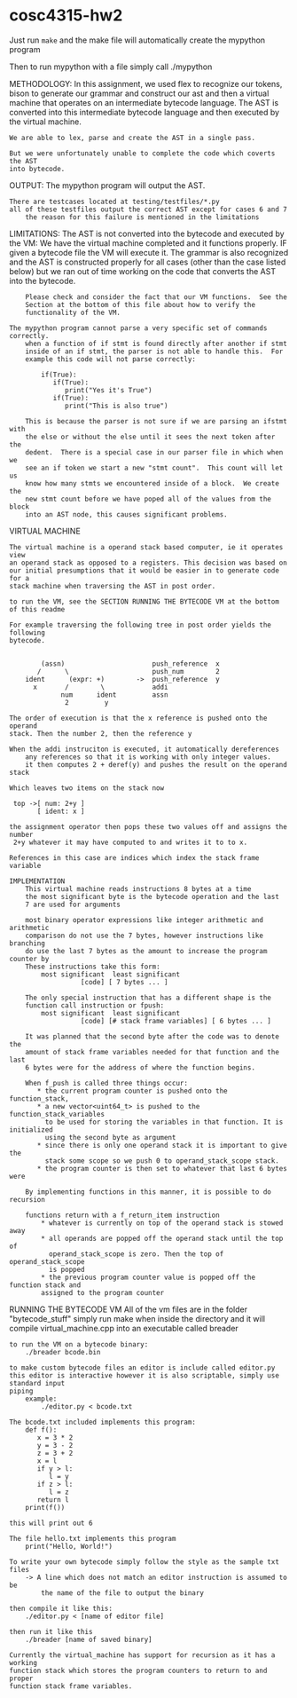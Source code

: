 # cosc4315-hw2

Just run `make` and the make file will automatically create the mypython
program

Then to run mypython with a file simply call ./mypython <filename>


METHODOLOGY:
    In this assignment, we used flex to recognize our tokens, bison to generate
    our grammar and construct our ast and then a virtual machine that operates
    on an intermediate bytecode language.  The AST is converted into this
    intermediate bytecode language and then executed by the virtual machine.

    We are able to lex, parse and create the AST in a single pass.

    But we were unfortunately unable to complete the code which coverts the AST
    into bytecode.


OUTPUT:
    The mypython program will output the AST.

    There are testcases located at testing/testfiles/*.py
    all of these testfiles output the correct AST except for cases 6 and 7
        the reason for this failure is mentioned in the limitations


LIMITATIONS:
    The AST is not converted into the bytecode and executed by the VM:
        We have the virtual machine completed and it functions properly.  IF
        given a bytecode file the VM will execute it.  The grammar is also
        recognized and the AST is constructed properly for all cases (other
        than the case listed below) but we ran out of time working on the code
        that converts the AST into the bytecode.

        Please check and consider the fact that our VM functions.  See the
        Section at the bottom of this file about how to verify the
        functionality of the VM.

    The mypython program cannot parse a very specific set of commands
    correctly.
        when a function of if stmt is found directly after another if stmt
        inside of an if stmt, the parser is not able to handle this.  For
        example this code will not parse correctly:

            if(True):
               if(True):
                  print("Yes it's True")
               if(True):
                  print("This is also true")

        This is because the parser is not sure if we are parsing an ifstmt with
        the else or without the else until it sees the next token after the
        dedent.  There is a special case in our parser file in which when we
        see an if token we start a new "stmt count".  This count will let us
        know how many stmts we encountered inside of a block.  We create the
        new stmt count before we have poped all of the values from the block
        into an AST node, this causes significant problems.


VIRTUAL MACHINE

    The virtual machine is a operand stack based computer, ie it operates view
    an operand stack as opposed to a registers. This decision was based on 
    our initial presumptions that it would be easier in to generate code for a 
    stack machine when traversing the AST in post order.

    to run the VM, see the SECTION RUNNING THE BYTECODE VM at the bottom of this readme

    For example traversing the following tree in post order yields the following
    bytecode.


            (assn)                      push_reference  x
           /      \                     push_num        2
        ident      (expr: +)        ->  push_reference  y
          x       /        \            addi
                 num      ident         assn
                  2         y

    The order of execution is that the x reference is pushed onto the operand
    stack. Then the number 2, then the reference y

    When the addi instruciton is executed, it automatically dereferences
        any references so that it is working with only integer values.
        it then computes 2 + deref(y) and pushes the result on the operand stack

    Which leaves two items on the stack now

     top ->[ num: 2+y ]
           [ ident: x ]

    the assignment operator then pops these two values off and assigns the number
     2+y whatever it may have computed to and writes it to to x.

    References in this case are indices which index the stack frame variable

    IMPLEMENTATION
        This virtual machine reads instructions 8 bytes at a time
        the most significant byte is the bytecode operation and the last
        7 are used for arguments

        most binary operator expressions like integer arithmetic and arithmetic
        comparison do not use the 7 bytes, however instructions like branching
        do use the last 7 bytes as the amount to increase the program counter by
        These instructions take this form:
            most significant  least significant
                      [code] [ 7 bytes ... ]

        The only special instruction that has a different shape is the
        function call instruction or fpush:
            most significant  least significant
                      [code] [# stack frame variables] [ 6 bytes ... ]

        It was planned that the second byte after the code was to denote the
        amount of stack frame variables needed for that function and the last
        6 bytes were for the address of where the function begins.

        When f_push is called three things occur:
           * the current program counter is pushed onto the function_stack,
           * a new vector<uint64_t> is pushed to the function_stack_variables
             to be used for storing the variables in that function. It is initialized
             using the second byte as argument
           * since there is only one operand stack it is important to give the
             stack some scope so we push 0 to operand_stack_scope stack.
           * the program counter is then set to whatever that last 6 bytes were

        By implementing functions in this manner, it is possible to do recursion

        functions return with a f_return_item instruction
            * whatever is currently on top of the operand stack is stowed away
            * all operands are popped off the operand stack until the top of 
              operand_stack_scope is zero. Then the top of operand_stack_scope
              is popped
            * the previous program counter value is popped off the function stack and
            assigned to the program counter


RUNNING THE BYTECODE VM
    All of the vm files are in the folder "bytecode_stuff"
    simply run make when inside the directory and it will compile
    virtual_machine.cpp into an executable called breader

    to run the VM on a bytecode binary:
        ./breader bcode.bin

    to make custom bytecode files an editor is include called editor.py
    this editor is interactive however it is also scriptable, simply use standard input
    piping
        example:
            ./editor.py < bcode.txt

    The bcode.txt included implements this program:
        def f():
           x = 3 * 2
           y = 3 - 2
           z = 3 + 2
           x = l
           if y > l:
              l = y
           if z > l:
              l = z
           return l
        print(f())

    this will print out 6

    The file hello.txt implements this program
        print("Hello, World!")

    To write your own bytecode simply follow the style as the sample txt files
        -> A line which does not match an editor instruction is assumed to be
            the name of the file to output the binary

    then compile it like this:
        ./editor.py < [name of editor file]

    then run it like this
        ./breader [name of saved binary]

    Currently the virtual_machine has support for recursion as it has a working
    function stack which stores the program counters to return to and proper
    function stack frame variables.


